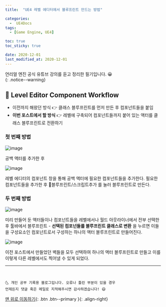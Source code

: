 ```yaml
---
title:  "UE4 레벨 에디터에서 블루프린트 만드는 방법" 

categories:
  -  UE4Docs
tags:
  - [Game Engine, UE4]

toc: true
toc_sticky: true

date: 2020-12-01
last_modified_at: 2020-12-01
---
```


언리얼 엔진 공식 유튜브 강의를 듣고 정리한 필기입니다. 😀  
{: .notice--warning}


## 🚖 Level Editor Component Workflow

- 이전까지 해왔던 방식 👉 클래스 블루프린트를 먼저 만든 후 컴포넌트들을 붙임
- **이번 포스트에서 할 방식** 👉 레벨에 구축되어 컴포넌트들까지 붙어 있는 액터를 클래스 블루프린트로 전환하기

### 첫 번째 방법

![image](https://user-images.githubusercontent.com/42318591/100723820-94270c80-3405-11eb-9646-cf9d498eff9c.png)

공백 액터를 추가한 후 

![image](https://user-images.githubusercontent.com/42318591/100723784-8b363b00-3405-11eb-96d2-bf2df73b0d8d.png)

레벨 에디터의 컴포넌트 창을 통해 공백 액터에 필요한 컴포넌트들을 추가한다. 필요한 컴포넌트들을 추가한 후 💙블루프린트/스크립트추가 를 눌러 블루프린트로 만든다.

### 두 번째 방법

![image](https://user-images.githubusercontent.com/42318591/100725171-0e0bc580-3407-11eb-90ff-442d4c902545.png)

미리 만들어 둔 액터들이나 컴포넌트들을 레벨에서나 월드 아웃라이너에서 전부 선택한 후 툴바에서 블루프린트 - **선택된 컴포넌들를 블루프린트 클래스로 변환** 을 누르면 이들을 구성요소인 컴포넌트로서 구성하는 하나의 액터 블루프린트로 만들어진다.

![image](https://user-images.githubusercontent.com/42318591/100725282-3267a200-3407-11eb-829f-7cc34ff05181.png)

이전 포스트에서 만들었던 벽들을 모두 선택하여 하나의 액터 블루프린트로 만들고 이를 이렇게 다른 레벨에서도 찍어낼 수 있게 되었다.

***
<br>

    🌜 개인 공부 기록용 블로그입니다. 오류나 틀린 부분이 있을 경우 
    언제든지 댓글 혹은 메일로 지적해주시면 감사하겠습니다! 😄

[맨 위로 이동하기](#){: .btn .btn--primary }{: .align-right}